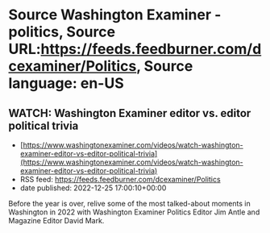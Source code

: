 # Source Washington Examiner - politics, Source URL:https://feeds.feedburner.com/dcexaminer/Politics, Source language: en-US

## WATCH: Washington Examiner editor vs. editor political trivia
 - [https://www.washingtonexaminer.com/videos/watch-washington-examiner-editor-vs-editor-political-trivia](https://www.washingtonexaminer.com/videos/watch-washington-examiner-editor-vs-editor-political-trivia)
 - RSS feed: https://feeds.feedburner.com/dcexaminer/Politics
 - date published: 2022-12-25 17:00:10+00:00

Before the year is over, relive some of the most talked-about moments in Washington in 2022 with Washington Examiner Politics Editor Jim Antle and Magazine Editor David Mark.

